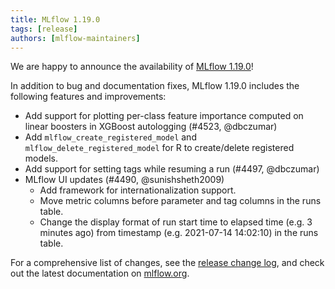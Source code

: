 ```yaml
---
title: MLflow 1.19.0
tags: [release]
authors: [mlflow-maintainers]
---
```


We are happy to announce the availability of [MLflow 1.19.0](https://github.com/mlflow/mlflow/releases/tag/v1.19.0)!

In addition to bug and documentation fixes, MLflow 1.19.0 includes the following features and improvements:

- Add support for plotting per-class feature importance computed on linear boosters in XGBoost autologging (#4523, @dbczumar)
- Add `mlflow_create_registered_model` and `mlflow_delete_registered_model` for R to create/delete registered models.
- Add support for setting tags while resuming a run (#4497, @dbczumar)
- MLflow UI updates (#4490, @sunishsheth2009)
  - Add framework for internationalization support.
  - Move metric columns before parameter and tag columns in the runs table.
  - Change the display format of run start time to elapsed time (e.g. 3 minutes ago) from timestamp (e.g. 2021-07-14 14:02:10) in the runs table.

For a comprehensive list of changes, see the [release change log](https://github.com/mlflow/mlflow/releases/tag/v1.19.0), and check out the latest documentation on [mlflow.org](http://mlflow.org/).
